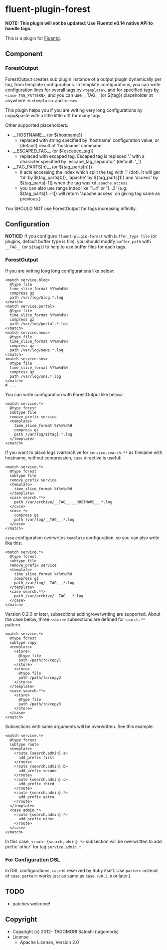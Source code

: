 # fluent-plugin-forest

**NOTE: This plugin will not be updated: Use Fluentd v0.14 native API to handle tags.**

This is a plugin for [Fluentd](http://fluentd.org).

## Component

### ForestOutput

ForestOutput creates sub plugin instance of a output plugin dynamically per tag, from template configurations.
In template configurations, you can write configuration lines for overall tags by `<template>`, and for specified tags by `<case TAG_PATTERN>`, and you can use \_\_TAG\_\_ (or ${tag}) placeholder at anywhere in `<template>` and `<case>`.

This plugin helps you if you are writing very long configurations by copy&paste with a little little diff for many tags.

Other supported placeholders:
* \_\_HOSTNAME\_\_ (or ${hostname})
  * replaced with string specified by 'hostname' configuration value, or (default) result of 'hostname' command
* \_\_ESCAPED\_TAG\_\_ (or ${escaped\_tag})
  * replaced with escaped tag. Escaped tag is replaced '.' with a character specified by 'escape\_tag\_separator' (default: '\_')
* \_\_TAG_PARTS[n]\_\_ (or ${tag_parts[n]})
  * it acts accessing the index which split the tag with '.' (dot). It will get 'td' by ${tag_parts[0]}, 'apache' by ${tag_parts[1]} and 'access' by ${tag_parts[-1]} when the tag was `td.apache.access`.
  * you can also use range index like '1..4' or '1...3' (e.g. ${tag_parts[1..-1]} will return 'apache.access' on giving tag same as previous.)

You SHOULD NOT use ForestOutput for tags increasing infinitly. 

## Configuration

**NOTICE:** If you configure `fluent-plugin-forest` with `buffer_type file` (or plugins, default buffer type is file), you should modify `buffer_path` with `__TAG__` (or `${tag}`) to help to use buffer files for each tags.

### ForestOutput

If you are writing long long configurations like below:

    <match service.blog>
      @type file
      time_slice_format %Y%m%d%H
      compress gz
      path /var/log/blog.*.log
    </match>
    <match service.portal>
      @type file
      time_slice_format %Y%m%d%H
      compress gz
      path /var/log/portal.*.log
    </match>
    <match service.news>
      @type file
      time_slice_format %Y%m%d%H
      compress gz
      path /var/log/news.*.log
    </match>
    <match service.sns>
      @type file
      time_slice_format %Y%m%d%H
      compress gz
      path /var/log/sns.*.log
    </match>
    # ...

You can write configuration with ForestOutput like below:

    <match service.*>
      @type forest
      subtype file
      remove_prefix service
      <template>
        time_slice_format %Y%m%d%H
        compress gz
        path /var/log/${tag}.*.log
      </template>
    </match>

If you want to place logs /var/archive for `service.search.**` as filename with hostname, without compression, `case` directive is useful:

    <match service.*>
      @type forest
      subtype file
      remove_prefix service
      <template>
        time_slice_format %Y%m%d%H
      </template>
      <case search.**>
        path /var/archive/__TAG__.__HOSTNAME__.*.log
      </case>
      <case *>
        compress gz
        path /var/log/__TAG__.*.log
      </case>
    </match>

`case` configuration overwrites `template` configuration, so you can also write like this:

    <match service.*>
      @type forest
      subtype file
      remove_prefix service
      <template>
        time_slice_format %Y%m%d%H
        compress gz
        path /var/log/__TAG__.*.log
      </template>
      <case search.**>
        path /var/archive/__TAG__.*.log
      </case>
    </match>

Version 0.2.0 or later, subsections adding/overwriting are supported. About the case below, three `<store>` subsections are defined for `search.**` pattern.

    <match service.*>
      @type forest
      subtype copy
      <template>
        <store>
          @type file
          path /path/to/copy1
        </store>
        <store>
          @type file
          path /path/to/copy2
        </store>
      </template>
      <case search.**>
        <store>
          @type file
          path /path/to/copy3
        </store>
      </case>
    </match>

Subsections with same arguments will be overwritten. See this example:

    <match service.*>
      @type forest
      subtype route
      <template>
        <route {search,admin}.a>
          add_prefix first
        </route>
        <route {search,admin}.b>
          add_prefix second
        </route>
        <route {search,admin}.c>
          add_prefix third
        </route>
        <route {search,admin}.*>
          add_prefix extra
        </route>
      </template>
      <case admin.*>
        <route {search,admin}.*>
          add_prefix other
        </route>
      </case>
    </match>

In this case, `<route {search,admin}.*>` subsection will be overwritten to add prefix 'other' for tag `service.admin.*`.

### For Configuration DSL

In DSL configurations, `case` is reserved by Ruby itself. Use `pattern` instead of `case`. `pattern` works just as same as `case`. (`v0.3.0` or later.)

## TODO

* patches welcome!

## Copyright

* Copyright (c) 2012- TAGOMORI Satoshi (tagomoris)
* License
  * Apache License, Version 2.0
